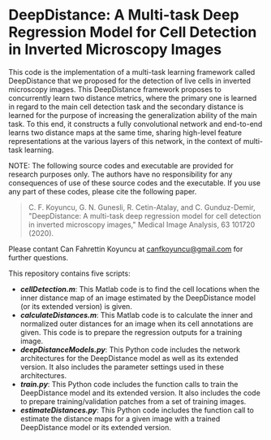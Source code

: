 # DeepDistance: A Multi-task Deep Regression Model for Cell Detection in Inverted Microscopy Images

This code is the implementation of a multi-task learning framework called DeepDistance that we proposed for the detection of live cells in inverted microscopy images. This DeepDistance framework proposes to concurrently learn two distance metrics, where the primary one is learned in regard to the main cell detection task and the secondary distance is learned for the purpose of increasing the generalization ability of the main task. To this end, it constructs a fully convolutional network and end-to-end learns two distance maps at the same time, sharing high-level feature representations at the various layers of this network, in the context of multi-task learning.

NOTE: The following source codes and executable are provided for research purposes only. The authors have no responsibility for any consequences of use of these source codes and the executable. If you use any part of these codes, please cite the following paper.
>C. F. Koyuncu, G. N. Gunesli, R. Cetin-Atalay, and C. Gunduz-Demir, "DeepDistance: A multi-task deep regression model for cell detection in inverted microscopy images," Medical Image Analysis, 63 101720 (2020).

Please contant Can Fahrettin Koyuncu at canfkoyuncu@gmail.com for further questions.

This repository contains five scripts:

* ***cellDetection.m***:  This Matlab code is to find the cell locations when the inner distance map of an image estimated by the DeepDistance model (or its extended version) is given.
* ***calculateDistances.m***:  This Matlab code is to calculate the inner and normalized outer distances for an image when its cell annotations are given. This code is to prepare the regression outputs for a training image.
* ***deepDistanceModels.py***:  This Python code includes the network architectures for the DeepDistance model as well as its extended version. It also includes the parameter settings used in these architectures.
* ***train.py***:  This Python code includes the function calls to train the DeepDistance model and its extended version. It also includes the code to prepare training/validation patches from a set of training images. 
* ***estimateDistances.py***: This Python code includes the function call to estimate the distance maps for a given image with a trained DeepDistance model or its extended version. 
